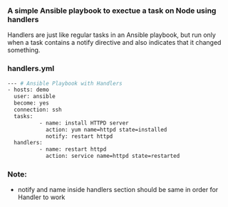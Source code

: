 ### A simple Ansible playbook to exectue a task on Node using handlers

Handlers are just like regular tasks in an Ansible playbook, but run only when a task contains a notify directive and also indicates that it changed something.

### handlers.yml
```sh
--- # Ansible Playbook with Handlers
- hosts: demo
  user: ansible
  become: yes
  connection: ssh
  tasks:
          - name: install HTTPD server
            action: yum name=httpd state=installed
            notify: restart httpd
  handlers:
          - name: restart httpd
            action: service name=httpd state=restarted


```

### Note:
- notify and name inside handlers section should be same in order for Handler to work
